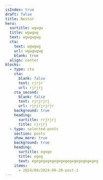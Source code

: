 ```yaml
---
isIndex: true
draft: false
title: Nestor
hero:
  surtitle: wgwgw
  title: wgwgwg
  text: wgwgwgwg
  cta:
    text: wgwgwg
    url: wgwgwgwg
    blank: true
  align: center
blocks:
  - type: cta
    cta:
      blank: false
      text: rjrjr
      url: rjrjrj
    cta_second:
      blank: false
      text: rjrjrjrj
      url: rjrjrjrjrjr
    background: true
    heading:
      surtitle: rrjrjrj
      title: rjrjrj
  - type: selected-posts
    section: posts
    show_more: true
    background: true
    heading:
      surtitle: egege
      title: egeg
      text: egegegegegegegegegegegegegegeg
    items:
      - 2024/09/2024-09-20-post-1
---
```

